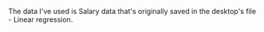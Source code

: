 The data I've used is Salary data that's originally saved in the desktop's file - Linear regression. 
